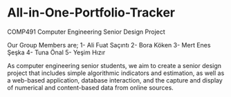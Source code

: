# All-in-One-Portfolio-Tracker
COMP491 Computer Engineering Senior Design Project

Our Group Members are;
1- Ali Fuat Saçıntı
2- Bora Köken
3- Mert Enes Şeşka
4- Tuna Önal
5- Yeşim Hızır

As computer engineering senior students, we aim to create a senior design project that includes simple algorithmic indicators and estimation, as well as a web-based application, database interaction, and the capture and display of numerical and content-based data from online sources.
